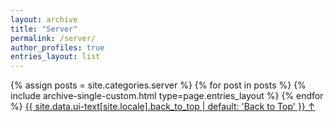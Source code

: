 ```yaml
---
layout: archive
title: "Server"
permalink: /server/
author_profiles: true
entries_layout: list
---
```


{% assign posts = site.categories.server %}
{% for post in posts %} 
  {% include archive-single-custom.html type=page.entries_layout %} 
{% endfor %}
<a href="#page-title" class="back-to-top">{{ site.data.ui-text[site.locale].back_to_top | default: 'Back to Top' }} &uarr;</a>